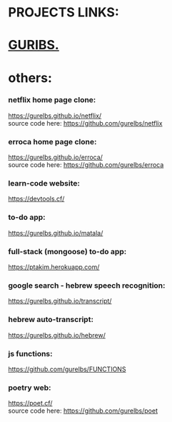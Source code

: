 # <h1>PROJECTS LINKS:</h1> 
<h1><a href="https://guribs.com/">GURIBS.</a></h1>

# <h1> others:</h1>

### netflix home page clone: 
https://gurelbs.github.io/netflix/
<br>source code here:  https://github.com/gurelbs/netflix

### erroca home page clone:
https://gurelbs.github.io/erroca/
<br>source code here: https://github.com/gurelbs/erroca

### learn-code website: 
https://devtools.cf/

### to-do app: 
https://gurelbs.github.io/matala/

### full-stack (mongoose) to-do app: 
https://ptakim.herokuapp.com/

### google search - hebrew speech recognition: 
https://gurelbs.github.io/transcript/

### hebrew auto-transcript: 
https://gurelbs.github.io/hebrew/

### js functions: 
https://github.com/gurelbs/FUNCTIONS

### poetry web:
https://poet.cf/
<br>source code here: https://github.com/gurelbs/poet


